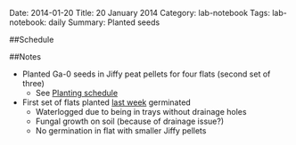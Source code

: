 Date: 2014-01-20
Title: 20 January 2014
Category: lab-notebook
Tags: lab-notebook: daily
Summary: Planted seeds 

##Schedule

##Notes

* Planted Ga-0 seeds in Jiffy peat pellets for four flats (second set of three)
    * See [Planting schedule](planting-schedule.html)
* First set of flats planted [last week](20140114.html) germinated
    * Waterlogged due to being in trays without drainage holes
    * Fungal growth on soil (because of drainage issue?)
    * No germination in flat with smaller Jiffy pellets
